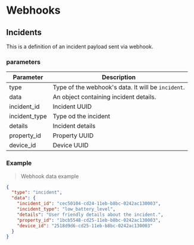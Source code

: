 # Webhooks

## Incidents

This is a definition of an incident payload sent via webhook.

### parameters

Parameter | Description
--------- | -----------
type | Type of the webhook's data. It will be `incident`.
data | An object containing incident details.
incident_id | Incident UUID
incident_type | Type od the incident
details | Incident details
property_id | Property UUID
device_id | Device UUID

### Example

> Webhook data example

```json
{
  "type": "incident",
  "data": {
    "incident_id": "cec50104-cd24-11eb-b8bc-0242ac130003",
    "incident_type": "low_battery_level",
    "details": "User friendly details about the incident.",
    "property_id": "1bcb5548-cd25-11eb-b8bc-0242ac130003",
    "device_id": "2518d9d6-cd25-11eb-b8bc-0242ac130003"
  }
}
```
